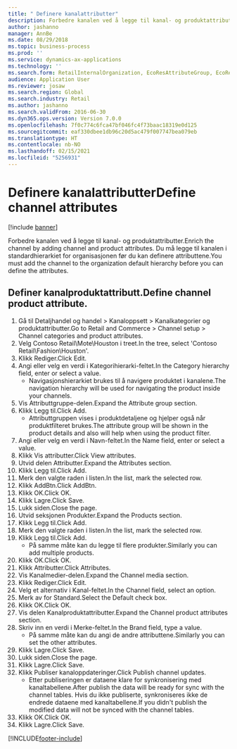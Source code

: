 ```yaml
---
title: " Definere kanalattributter"
description: Forbedre kanalen ved å legge til kanal- og produktattributter.
author: jashanno
manager: AnnBe
ms.date: 08/29/2018
ms.topic: business-process
ms.prod: ''
ms.service: dynamics-ax-applications
ms.technology: ''
ms.search.form: RetailInternalOrganization, EcoResAttributeGroup, EcoResAttributeGroupAttribute, RetailAddChannelItems, RetailCatalogProductAttributeValue, RetailMedia
audience: Application User
ms.reviewer: josaw
ms.search.region: Global
ms.search.industry: Retail
ms.author: jashanno
ms.search.validFrom: 2016-06-30
ms.dyn365.ops.version: Version 7.0.0
ms.openlocfilehash: 7f0c774c6fca47bf046fc4f73baac18319e0d125
ms.sourcegitcommit: eaf330dbee1db96c20d5ac479f007747bea079eb
ms.translationtype: HT
ms.contentlocale: nb-NO
ms.lasthandoff: 02/15/2021
ms.locfileid: "5256931"
---
```

# <a name="define-channel-attributes"></a><span data-ttu-id="2d8ce-103"> Definere kanalattributter</span><span class="sxs-lookup"><span data-stu-id="2d8ce-103">Define channel attributes</span></span>

[!include [banner](../includes/banner.md)]

<span data-ttu-id="2d8ce-104">Forbedre kanalen ved å legge til kanal- og produktattributter.</span><span class="sxs-lookup"><span data-stu-id="2d8ce-104">Enrich the channel by adding channel and product attributes.</span></span> <span data-ttu-id="2d8ce-105">Du må legge til kanalen i standardhierarkiet for organisasjonen før du kan definere attributtene.</span><span class="sxs-lookup"><span data-stu-id="2d8ce-105">You must add the channel to the organization default hierarchy before you can define the attributes.</span></span>


## <a name="define-channel-product-attribute"></a><span data-ttu-id="2d8ce-106">Definer kanalproduktattributt.</span><span class="sxs-lookup"><span data-stu-id="2d8ce-106">Define channel product attribute.</span></span>
1. <span data-ttu-id="2d8ce-107">Gå til Detaljhandel og handel > Kanaloppsett > Kanalkategorier og produktattributter.</span><span class="sxs-lookup"><span data-stu-id="2d8ce-107">Go to Retail and Commerce > Channel setup > Channel categories and product attributes.</span></span>
2. <span data-ttu-id="2d8ce-108">Velg Contoso Retail\Mote\Houston i treet.</span><span class="sxs-lookup"><span data-stu-id="2d8ce-108">In the tree, select 'Contoso Retail\Fashion\Houston'.</span></span>
3. <span data-ttu-id="2d8ce-109">Klikk Rediger.</span><span class="sxs-lookup"><span data-stu-id="2d8ce-109">Click Edit.</span></span>
4. <span data-ttu-id="2d8ce-110">Angi eller velg en verdi i Kategorihierarki-feltet.</span><span class="sxs-lookup"><span data-stu-id="2d8ce-110">In the Category hierarchy field, enter or select a value.</span></span>
    * <span data-ttu-id="2d8ce-111">Navigasjonshierarkiet brukes til å navigere produktet i kanalene.</span><span class="sxs-lookup"><span data-stu-id="2d8ce-111">The navigation hierarchy will be used for navigating the product inside your channels.</span></span>  
5. <span data-ttu-id="2d8ce-112">Vis Attributtgruppe-delen.</span><span class="sxs-lookup"><span data-stu-id="2d8ce-112">Expand the Attribute group section.</span></span>
6. <span data-ttu-id="2d8ce-113">Klikk Legg til.</span><span class="sxs-lookup"><span data-stu-id="2d8ce-113">Click Add.</span></span>
    * <span data-ttu-id="2d8ce-114">Attributtgruppen vises i produktdetaljene og hjelper også når produktfilteret brukes.</span><span class="sxs-lookup"><span data-stu-id="2d8ce-114">The attribute group will be shown in the product details and also will help when using the product filter.</span></span>  
7. <span data-ttu-id="2d8ce-115">Angi eller velg en verdi i Navn-feltet.</span><span class="sxs-lookup"><span data-stu-id="2d8ce-115">In the Name field, enter or select a value.</span></span>
8. <span data-ttu-id="2d8ce-116">Klikk Vis attributter.</span><span class="sxs-lookup"><span data-stu-id="2d8ce-116">Click View attributes.</span></span>
9. <span data-ttu-id="2d8ce-117">Utvid delen Attributter.</span><span class="sxs-lookup"><span data-stu-id="2d8ce-117">Expand the Attributes section.</span></span>
10. <span data-ttu-id="2d8ce-118">Klikk Legg til.</span><span class="sxs-lookup"><span data-stu-id="2d8ce-118">Click Add.</span></span>
11. <span data-ttu-id="2d8ce-119">Merk den valgte raden i listen.</span><span class="sxs-lookup"><span data-stu-id="2d8ce-119">In the list, mark the selected row.</span></span>
12. <span data-ttu-id="2d8ce-120">Klikk AddBtn.</span><span class="sxs-lookup"><span data-stu-id="2d8ce-120">Click AddBtn.</span></span>
13. <span data-ttu-id="2d8ce-121">Klikk OK.</span><span class="sxs-lookup"><span data-stu-id="2d8ce-121">Click OK.</span></span>
14. <span data-ttu-id="2d8ce-122">Klikk Lagre.</span><span class="sxs-lookup"><span data-stu-id="2d8ce-122">Click Save.</span></span>
15. <span data-ttu-id="2d8ce-123">Lukk siden.</span><span class="sxs-lookup"><span data-stu-id="2d8ce-123">Close the page.</span></span>
16. <span data-ttu-id="2d8ce-124">Utvid seksjonen Produkter.</span><span class="sxs-lookup"><span data-stu-id="2d8ce-124">Expand the Products section.</span></span>
17. <span data-ttu-id="2d8ce-125">Klikk Legg til.</span><span class="sxs-lookup"><span data-stu-id="2d8ce-125">Click Add.</span></span>
18. <span data-ttu-id="2d8ce-126">Merk den valgte raden i listen.</span><span class="sxs-lookup"><span data-stu-id="2d8ce-126">In the list, mark the selected row.</span></span>
19. <span data-ttu-id="2d8ce-127">Klikk Legg til.</span><span class="sxs-lookup"><span data-stu-id="2d8ce-127">Click Add.</span></span>
    * <span data-ttu-id="2d8ce-128">På samme måte kan du legge til flere produkter.</span><span class="sxs-lookup"><span data-stu-id="2d8ce-128">Similarly you can add multiple products.</span></span>  
20. <span data-ttu-id="2d8ce-129">Klikk OK.</span><span class="sxs-lookup"><span data-stu-id="2d8ce-129">Click OK.</span></span>
21. <span data-ttu-id="2d8ce-130">Klikk Attributter.</span><span class="sxs-lookup"><span data-stu-id="2d8ce-130">Click Attributes.</span></span>
22. <span data-ttu-id="2d8ce-131">Vis Kanalmedier-delen.</span><span class="sxs-lookup"><span data-stu-id="2d8ce-131">Expand the Channel media section.</span></span>
23. <span data-ttu-id="2d8ce-132">Klikk Rediger.</span><span class="sxs-lookup"><span data-stu-id="2d8ce-132">Click Edit.</span></span>
24. <span data-ttu-id="2d8ce-133">Velg et alternativ i Kanal-feltet.</span><span class="sxs-lookup"><span data-stu-id="2d8ce-133">In the Channel field, select an option.</span></span>
25. <span data-ttu-id="2d8ce-134">Merk av for Standard.</span><span class="sxs-lookup"><span data-stu-id="2d8ce-134">Select the Default check box.</span></span>
26. <span data-ttu-id="2d8ce-135">Klikk OK.</span><span class="sxs-lookup"><span data-stu-id="2d8ce-135">Click OK.</span></span>
27. <span data-ttu-id="2d8ce-136">Vis delen Kanalproduktattributter.</span><span class="sxs-lookup"><span data-stu-id="2d8ce-136">Expand the Channel product attributes section.</span></span>
28. <span data-ttu-id="2d8ce-137">Skriv inn en verdi i Merke-feltet.</span><span class="sxs-lookup"><span data-stu-id="2d8ce-137">In the Brand field, type a value.</span></span>
    * <span data-ttu-id="2d8ce-138">På samme måte kan du angi de andre attributtene.</span><span class="sxs-lookup"><span data-stu-id="2d8ce-138">Similarly you can set the other attributes.</span></span>  
29. <span data-ttu-id="2d8ce-139">Klikk Lagre.</span><span class="sxs-lookup"><span data-stu-id="2d8ce-139">Click Save.</span></span>
30. <span data-ttu-id="2d8ce-140">Lukk siden.</span><span class="sxs-lookup"><span data-stu-id="2d8ce-140">Close the page.</span></span>
31. <span data-ttu-id="2d8ce-141">Klikk Lagre.</span><span class="sxs-lookup"><span data-stu-id="2d8ce-141">Click Save.</span></span>
32. <span data-ttu-id="2d8ce-142">Klikk Publiser kanaloppdateringer.</span><span class="sxs-lookup"><span data-stu-id="2d8ce-142">Click Publish channel updates.</span></span>
    * <span data-ttu-id="2d8ce-143">Etter publiseringen er dataene klare for synkronisering med kanaltabellene.</span><span class="sxs-lookup"><span data-stu-id="2d8ce-143">After publish the data will be ready for sync with the channel tables.</span></span> <span data-ttu-id="2d8ce-144">Hvis du ikke publiserte, synkroniseres ikke de endrede dataene med kanaltabellene.</span><span class="sxs-lookup"><span data-stu-id="2d8ce-144">If you didn't publish the modified data will not be synced with the channel tables.</span></span>  
33. <span data-ttu-id="2d8ce-145">Klikk OK.</span><span class="sxs-lookup"><span data-stu-id="2d8ce-145">Click OK.</span></span>
34. <span data-ttu-id="2d8ce-146">Klikk Lagre.</span><span class="sxs-lookup"><span data-stu-id="2d8ce-146">Click Save.</span></span>



[!INCLUDE[footer-include](../../includes/footer-banner.md)]